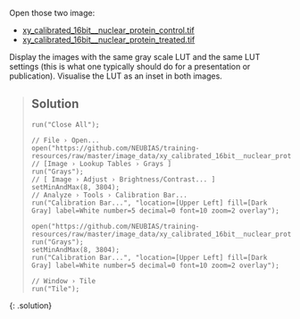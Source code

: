 Open those two image:
- [xy_calibrated_16bit__nuclear_protein_control.tif](https://github.com/NEUBIAS/training-resources/raw/master/image_data/xy_calibrated_16bit__nuclear_protein_control.tif)
- [xy_calibrated_16bit__nuclear_protein_treated.tif](https://github.com/NEUBIAS/training-resources/raw/master/image_data/xy_calibrated_16bit__nuclear_protein_treated.tif)

Display the images with the same gray scale LUT and the same LUT settings (this is what one typically should do for a presentation or publication). Visualise the LUT as an inset in both images.

> ## Solution
> ```
> run("Close All");
>
> // File › Open...
> open("https://github.com/NEUBIAS/training-resources/raw/master/image_data/xy_calibrated_16bit__nuclear_protein_control.tif");
> // [Image › Lookup Tables › Grays ]
> run("Grays");
> // [ Image › Adjust › Brightness/Contrast... ]
> setMinAndMax(8, 3804);
> // Analyze › Tools › Calibration Bar...
> run("Calibration Bar...", "location=[Upper Left] fill=[Dark Gray] label=White number=5 decimal=0 font=10 zoom=2 overlay");
>
> open("https://github.com/NEUBIAS/training-resources/raw/master/image_data/xy_calibrated_16bit__nuclear_protein_treated.tif");
> run("Grays");
> setMinAndMax(8, 3804);
> run("Calibration Bar...", "location=[Upper Left] fill=[Dark Gray] label=White number=5 decimal=0 font=10 zoom=2 overlay");
>
> // Window › Tile
> run("Tile");
> ```
{: .solution}
